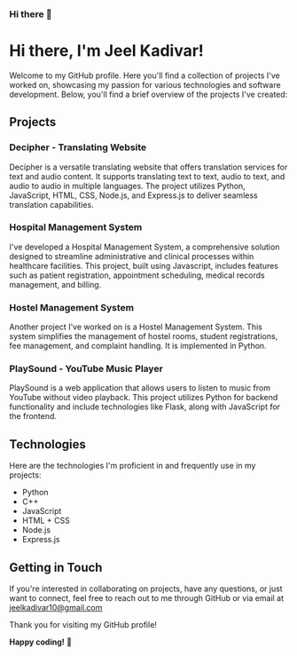 ### Hi there 👋

# Hi there, I'm Jeel Kadivar!

Welcome to my GitHub profile. Here you'll find a collection of projects I've worked on, showcasing my passion for various technologies and software development. Below, you'll find a brief overview of the projects I've created:

## Projects

### Decipher - Translating Website

Decipher is a versatile translating website that offers translation services for text and audio content. It supports translating text to text, audio to text, and audio to audio in multiple languages. The project utilizes Python, JavaScript, HTML, CSS, Node.js, and Express.js to deliver seamless translation capabilities.

### Hospital Management System

I've developed a Hospital Management System, a comprehensive solution designed to streamline administrative and clinical processes within healthcare facilities. This project, built using Javascript, includes features such as patient registration, appointment scheduling, medical records management, and billing.

### Hostel Management System

Another project I've worked on is a Hostel Management System. This system simplifies the management of hostel rooms, student registrations, fee management, and complaint handling. It is implemented in Python.

### PlaySound - YouTube Music Player

PlaySound is a web application that allows users to listen to music from YouTube without video playback. This project utilizes Python for backend functionality and include technologies like Flask, along with JavaScript for the frontend.

## Technologies

Here are the technologies I'm proficient in and frequently use in my projects:

- Python
- C++
- JavaScript
- HTML + CSS
- Node.js
- Express.js

## Getting in Touch

If you're interested in collaborating on projects, have any questions, or just want to connect, feel free to reach out to me through GitHub or via email at jeelkadivar10@gmail.com

Thank you for visiting my GitHub profile!

**Happy coding!** 🚀
